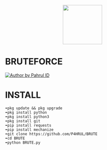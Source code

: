 <p align="center">
  <a href="https://github.com/SlavyanDesu"><img src="https://avatars3.githubusercontent.com/u/28254882?s=400&u=25765902db0b709938966cf4127ac11af5eafb5d&v=4" height="128" width="128" /></a>
</p>

# BRUTEFORCE
<p align="left">

<a href="#"><img title="Author by Pahrul ID" src="https://img.shields.io/badge/AUTHOR%20BY-Pahrul ID-green?colorA=%23ff0000&colorB=%23017e40&style=for-the-badge"></a> 
<p align="center"> 

# INSTALL
```
➠pkg update && pkg upgrade 
➠pkg install python 
➠pkg install python3 
➠pkg install git 
➠pip install requests 
➠pip install mechanize
➠git clone https://github.com/P4HRUL/BRUTE
➠cd BRUTE
➠python BRUTE.py
```
